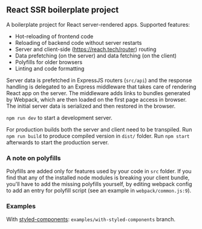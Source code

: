 ## React SSR boilerplate project

A boilerplate project for React server-rendered apps. Supported features:

- Hot-reloading of frontend code
- Reloading of backend code without server restarts
- Server and client-side (https://reach.tech/router) routing
- Data prefetching (on the server) and data fetching (on the client)
- Polyfills for older browsers
- Linting and code formatting

Server data is prefetched in ExpressJS routers (`src/api`) and the response handling is delegated to an Express middleware that takes care of rendering React app on the server. The middleware adds links to bundles generated by Webpack, which are then loaded on the first page access in browser. The initial server data is serialized and then restored in the browser.

`npm run dev` to start a development server.

For production builds both the server and client need to be transpiled. Run `npm run build` to produce compiled version in `dist/` folder. Run `npm start` afterwards to start the production server.

### A note on polyfills

Polyfills are added only for features used by your code in `src` folder. If you find that any of the installed node modules is breaking your client bundle, you'll have to add the missing polyfills yourself, by editing webpack config to add an entry for polyfill script (see an example in `webpack/common.js:9`).

### Examples

With [styled-components](https://styled-components.com/): `examples/with-styled-components` branch.
